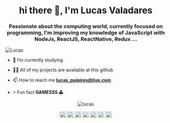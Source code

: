 
<h1 align="center">hi there 👋, I'm Lucas Valadares</h1>
<h3 align="center">Passionate about the computing world, currently focused on programming, I'm improving my knowledge of JavaScript with NodeJs, ReactJS, ReactNative, Redux ...</h3>
<p align="left"> <img src="https://komarev.com/ghpvc/?username=ldevLucasl" alt="Lucas" /> </p>

- 🔭 I’m currently studying

- 👨‍💻 All of my projects are available at this github

- 📫 How to reach me **lucas_guipires@live.com**

- ⚡ Fun fact **GAMESSS 🕹️**

<p align="center"> <img src="https://github-readme-stats.vercel.app/api?username=ldevLucasl&show_icons=true" alt="lucas" /> </p>

<p align="center">
<a href="https://codepen.io/ldevLucasl" target="blank"><img align="center" src="https://cdn.jsdelivr.net/npm/simple-icons@3.0.1/icons/codepen.svg" alt="maykbrito" height="20" width="20" /></a>
<a href="https://twitter.com" target="blank"><img align="center" src="https://cdn.jsdelivr.net/npm/simple-icons@3.0.1/icons/twitter.svg" alt="maykbrito" height="20" width="20" /></a>
<a href="https://www.linkedin.com/in/lucas-guilherme-pires-valadares-004814142/" target="blank"><img align="center" src="https://cdn.jsdelivr.net/npm/simple-icons@3.0.1/icons/linkedin.svg" alt="maykbrito" height="20" width="20" /></a>
<a href="https://stackoverflow.com/users/13054279/lucas-guilherme-p-valadares" target="blank"><img align="center" src="https://cdn.jsdelivr.net/npm/simple-icons@3.0.1/icons/stackoverflow.svg" alt="maykbrito" height="20" width="20" /></a>
<a href="https://codesandbox.com" target="blank"><img align="center" src="https://cdn.jsdelivr.net/npm/simple-icons@3.0.1/icons/codesandbox.svg" alt="maykbrito" height="20" width="20" /></a>
<a href="https://fb.com/lucas.guipires" target="blank"><img align="center" src="https://cdn.jsdelivr.net/npm/simple-icons@3.0.1/icons/facebook.svg" alt="maykbrito" height="20" width="20" /></a>
<a href="https://instagram.com" target="blank"><img align="center" src="https://cdn.jsdelivr.net/npm/simple-icons@3.0.1/icons/instagram.svg" alt="maykbrito" height="20" width="20" /></a>
</p>
